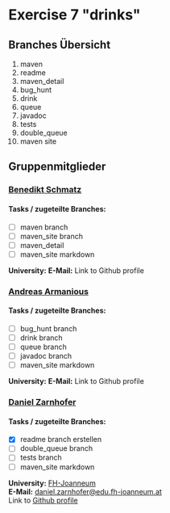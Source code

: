 # Exercise 7 "drinks"

## Branches Übersicht
1) maven
2) readme
3) maven_detail
4) bug_hunt
5) drink
6) queue
7) javadoc
8) tests
9) double_queue
10) maven site


## Gruppenmitglieder

### <ins>Benedikt Schmatz</ins>
#### Tasks / zugeteilte Branches:
- [ ] maven branch 
- [ ] maven_site branch
- [ ] maven_detail
- [ ] maven_site markdown

**University:**
**E-Mail:**
Link to Github profile

### <ins>Andreas Armanious</ins>
#### Tasks / zugeteilte Branches:
- [ ] bug_hunt branch
- [ ] drink branch
- [ ] queue branch
- [ ] javadoc branch
- [ ] maven_site markdown

**University:**
**E-Mail:**
Link to Github profile

### <ins>Daniel Zarnhofer</ins>
#### Tasks / zugeteilte Branches:
- [x] readme branch erstellen
- [ ] double_queue branch
- [ ] tests branch
- [ ] maven_site markdown

**University:** [FH-Joanneum](https://www.fh-joanneum.at/)   
**E-Mail:** daniel.zarnhofer@edu.fh-joanneum.at  
Link to [Github profile](https://github.com/hippyKat)

